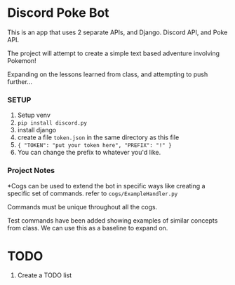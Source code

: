 # Discord Poke Bot

This is an app that uses 2 separate APIs, and Django.
Discord API, and Poke API.

The project will attempt to create a simple text based adventure
involving Pokemon!

Expanding on the lessons learned from class, and attempting to push further...

### SETUP

1. Setup venv
2. `pip install discord.py`
3. install django
4. create a file `token.json` in the same directory as this file
5. `{
"TOKEN": "put your token here",
"PREFIX": "!"
}`
6. You can change the prefix to whatever you'd like.

### Project Notes
*Cogs can be used to extend the bot in specific ways like creating a specific set of commands.
refer to `cogs/ExampleHandler.py`

Commands must be unique throughout all the cogs.

Test commands have been added showing examples of similar concepts from class.
We can use this as a baseline to expand on.

# TODO
1. Create a TODO list

